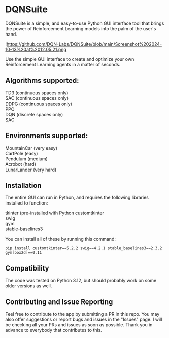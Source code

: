 # DQNSuite
DQNSuite is a simple, and easy-to-use Python GUI interface tool that brings the power of Reinforcement Learning models into the palm of the user's hand. 

!https://github.com/DQN-Labs/DQNSuite/blob/main/Screenshot%202024-10-13%20at%2012.05.21.png



Use the simple GUI interface to create and optimize your own Reinforcement Learning agents in a matter of seconds.

## Algorithms supported:

TD3 (continuous spaces only)\
SAC (continuous spaces only)\
DDPG (continuous spaces only)\
PPO\
DQN (discrete spaces only)\
SAC

## Environments supported:

MountainCar (very easy)\
CartPole (easy)\
Pendulum (medium)\
Acrobot (hard)\
LunarLander (very hard)

## Installation

The entire GUI can run in Python, and requires the following libraries installed to function:

tkinter (pre-installed with Python
customtkinter\
swig\
gym\
stable-baselines3

You can install all of these by running this command:
```
pip install customtkinter==5.2.2 swig==4.2.1 stable_baselines3==2.3.2 gym[box2d]==0.11
```
## Compatibility

The code was tested on Python 3.12, but should probably work on some older versions as well.

## Contributing and Issue Reporting

Feel free to contribute to the app by submitting a PR in this repo. You may also offer suggestions or report bugs and issues in the "Issues" page. I will be checking all your PRs and issues as soon as possible. Thank you in advance to everybody that contributes to this.







